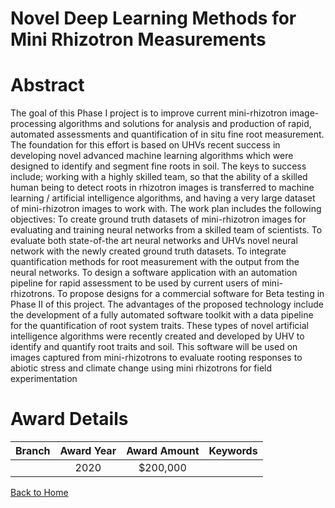 
Novel Deep Learning Methods for Mini Rhizotron Measurements
===========================================================

# Abstract


The goal of this Phase I project is to improve current mini-rhizotron image-processing algorithms and solutions for analysis and production of rapid, automated assessments and quantification of in situ fine root measurement. The foundation for this effort is based on UHVs recent success in developing novel advanced machine learning algorithms which were designed to identify and segment fine roots in soil. The keys to success include; working with a highly skilled team, so that the ability of a skilled human being to detect roots in rhizotron images is transferred to machine learning / artificial intelligence algorithms, and having a very large dataset of mini-rhizotron images to work with. The work plan includes the following objectives: To create ground truth datasets of mini-rhizotron images for evaluating and training neural networks from a skilled team of scientists. To evaluate both state-of-the art neural networks and UHVs novel neural network with the newly created ground truth datasets. To integrate quantification methods for root measurement with the output from the neural networks. To design a software application with an automation pipeline for rapid assessment to be used by current users of mini-rhizotrons. To propose designs for a commercial software for Beta testing in Phase II of this project. The advantages of the proposed technology include the development of a fully automated software toolkit with a data pipeline for the quantification of root system traits. These types of novel artificial intelligence algorithms were recently created and developed by UHV to identify and quantify root traits and soil. This software will be used on images captured from mini-rhizotrons to evaluate rooting responses to abiotic stress and climate change using mini rhizotrons for field experimentation  

# Award Details

|Branch|Award Year|Award Amount|Keywords|
| :---: | :---: | :---: | :---: |
||2020|$200,000||
  
  


[Back to Home](https://github.com/chrischow/dod_sbir_awards/Reports/CC/#800)